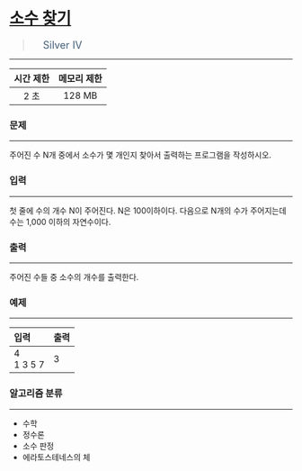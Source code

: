 # [소수 찾기](https://www.acmicpc.net/problem/1978)

> <img src="https://d2gd6pc034wcta.cloudfront.net/tier/7.svg" width="16" heigth="21" style = "vertical-align: middle;"/>&nbsp;<span style="font-size: 18px; color: #435f7a;">Silver IV</span>

***

<div align="center">

|시간 제한|메모리 제한|
|:---:|:---:|
|2 초 |128 MB|

</div>

### 문제

***

주어진 수 N개 중에서 소수가 몇 개인지 찾아서 출력하는 프로그램을 작성하시오.

### 입력

***

첫 줄에 수의 개수 N이 주어진다. N은 100이하이다. 다음으로 N개의 수가 주어지는데 수는 1,000 이하의 자연수이다.

### 출력

***

주어진 수들 중 소수의 개수를 출력한다.

### 예제

***

|입력|출력|
|:---|:---|
|4<br/>1 3 5 7|3|

### 알고리즘 분류

***

* 수학
* 정수론
* 소수 판정
* 에라토스테네스의 체

